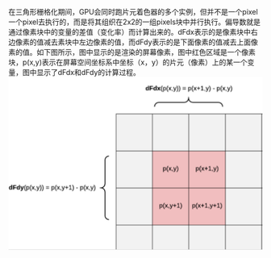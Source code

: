 在三角形栅格化期间，GPU会同时跑片元着色器的多个实例，但并不是一个pixel一个pixel去执行的，而是将其组织在2x2的一组pixels块中并行执行。偏导数就是通过像素块中的变量的差值（变化率）而计算出来的。dFdx表示的是像素块中右边像素的值减去素块中左边像素的值，而dFdy表示的是下面像素的值减去上面像素的值。如下图所示，图中显示的是渲染的屏幕像素，图中红色区域是一个像素块，p(x,y)表示在屏幕空间坐标系中坐标（x，y）的片元（像素）上的某一个变量，图中显示了dFdx和dFdy的计算过程。
![](img/1.png)